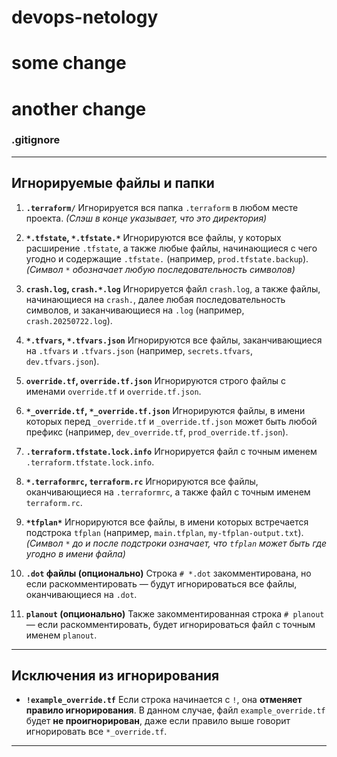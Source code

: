 # devops-netology
# some change
# another change

### .gitignore
---

## Игнорируемые файлы и папки

1. **`.terraform/`**
   Игнорируется вся папка `.terraform` в любом месте проекта.
   *(Слэш в конце указывает, что это директория)*

2. **`*.tfstate`, `*.tfstate.*`**
   Игнорируются все файлы, у которых расширение `.tfstate`, а также любые файлы, начинающиеся с чего угодно и содержащие `.tfstate.` (например, `prod.tfstate.backup`).
   *(Символ `*` обозначает любую последовательность символов)*

3. **`crash.log`, `crash.*.log`**
   Игнорируется файл `crash.log`, а также файлы, начинающиеся на `crash.`, далее любая последовательность символов, и заканчивающиеся на `.log` (например, `crash.20250722.log`).

4. **`*.tfvars`, `*.tfvars.json`**
   Игнорируются все файлы, заканчивающиеся на `.tfvars` и `.tfvars.json` (например, `secrets.tfvars`, `dev.tfvars.json`).

5. **`override.tf`, `override.tf.json`**
   Игнорируются строго файлы с именами `override.tf` и `override.tf.json`.

6. **`*_override.tf`, `*_override.tf.json`**
   Игнорируются файлы, в имени которых перед `_override.tf` и `_override.tf.json` может быть любой префикс (например, `dev_override.tf`, `prod_override.tf.json`).

7. **`.terraform.tfstate.lock.info`**
   Игнорируется файл с точным именем `.terraform.tfstate.lock.info`.

8. **`*.terraformrc`, `terraform.rc`**
   Игнорируются все файлы, оканчивающиеся на `.terraformrc`, а также файл с точным именем `terraform.rc`.

9. **`*tfplan*`**
   Игнорируются все файлы, в имени которых встречается подстрока `tfplan` (например, `main.tfplan`, `my-tfplan-output.txt`).
   *(Символ `*` до и после подстроки означает, что `tfplan` может быть где угодно в имени файла)*

10. **`.dot` файлы (опционально)**
    Строка `# *.dot` закомментирована, но если раскомментировать — будут игнорироваться все файлы, оканчивающиеся на `.dot`.

11. **`planout` (опционально)**
    Также закомментированная строка `# planout` — если раскомментировать, будет игнорироваться файл с точным именем `planout`.

---

## Исключения из игнорирования

* **`!example_override.tf`**
  Если строка начинается с `!`, она **отменяет правило игнорирования**. В данном случае, файл `example_override.tf` будет **не проигнорирован**, даже если правило выше говорит игнорировать все `*_override.tf`.

---

